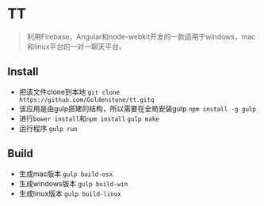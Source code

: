 TT
=======
> 利用Firebase，Angular和node-webkit开发的一款适用于windows，mac和linux平台的一对一聊天平台。

## Install
+ 把该文件clone到本地 
    `git clone https://github.com/Goldenstone/tt.gitq`
+ 该应用是由gulp搭建的结构，所以需要在全局安装gulp 
    `npm install -g gulp`
+ 进行`bower install`和`npm install` 
    `gulp make` 
+ 运行程序 
    `gulp run`

## Build
+ 生成mac版本 
    `gulp build-osx`
+ 生成windows版本 
    `gulp build-win`
+ 生成linux版本 
    `gulp build-linux`
